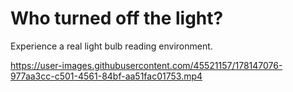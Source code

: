 # Who turned off the light?

Experience a real light bulb reading environment.

https://user-images.githubusercontent.com/45521157/178147076-977aa3cc-c501-4561-84bf-aa51fac01753.mp4

